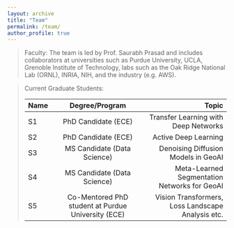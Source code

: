 ```yaml
---
layout: archive
title: "Team"
permalink: /team/
author_profile: true
---
```


> Faculty:
> The team is led by Prof. Saurabh Prasad and includes collaborators at universities such as Purdue University, UCLA, Grenoble Institute of Technology, labs such as the Oak Ridge National Lab (ORNL), INRIA, NIH, and the industry (e.g. AWS). 

> Current Graduate Students:
>
> | Name       | Degree/Program           | Topic  |
> | ------------- |:-------------:| -----:|
> | S1      | PhD Candidate (ECE) | Transfer Learning with Deep Networks |
> | S2      | PhD Candidate (ECE) |   Active Deep Learning |
> | S3      | MS Candidate (Data Science)  |  Denoising Diffusion Models in GeoAI |
> | S4      | MS Candidate (Data Science)  |  Meta-Learned Segmentation Networks for GeoAI |
> | S5      | Co-Mentored PhD student at Purdue University (ECE)  |  Vision Transformers, Loss Landscape Analysis etc. |




